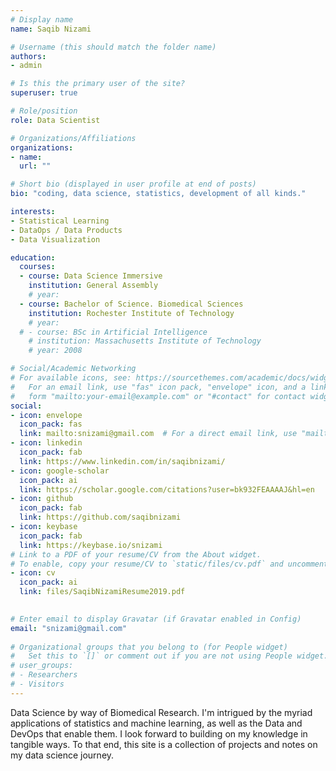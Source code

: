 ```yaml
---
# Display name
name: Saqib Nizami

# Username (this should match the folder name)
authors:
- admin

# Is this the primary user of the site?
superuser: true

# Role/position
role: Data Scientist

# Organizations/Affiliations
organizations:
- name: 
  url: ""

# Short bio (displayed in user profile at end of posts)
bio: "coding, data science, statistics, development of all kinds."

interests:
- Statistical Learning
- DataOps / Data Products
- Data Visualization

education:
  courses:
  - course: Data Science Immersive
    institution: General Assembly
    # year:
  - course: Bachelor of Science. Biomedical Sciences
    institution: Rochester Institute of Technology
    # year: 
  # - course: BSc in Artificial Intelligence
    # institution: Massachusetts Institute of Technology
    # year: 2008

# Social/Academic Networking
# For available icons, see: https://sourcethemes.com/academic/docs/widgets/#icons
#   For an email link, use "fas" icon pack, "envelope" icon, and a link in the
#   form "mailto:your-email@example.com" or "#contact" for contact widget.
social:
- icon: envelope
  icon_pack: fas
  link: mailto:snizami@gmail.com  # For a direct email link, use "mailto:test@example.org".
- icon: linkedin
  icon_pack: fab
  link: https://www.linkedin.com/in/saqibnizami/
- icon: google-scholar
  icon_pack: ai
  link: https://scholar.google.com/citations?user=bk932FEAAAAJ&hl=en
- icon: github
  icon_pack: fab
  link: https://github.com/saqibnizami
- icon: keybase
  icon_pack: fab
  link: https://keybase.io/snizami
# Link to a PDF of your resume/CV from the About widget.
# To enable, copy your resume/CV to `static/files/cv.pdf` and uncomment the lines below.  
- icon: cv
  icon_pack: ai
  link: files/SaqibNizamiResume2019.pdf
  

# Enter email to display Gravatar (if Gravatar enabled in Config)
email: "snizami@gmail.com"
  
# Organizational groups that you belong to (for People widget)
#   Set this to `[]` or comment out if you are not using People widget.  
# user_groups:
# - Researchers
# - Visitors
---
```


Data Science by way of Biomedical Research. I'm intrigued by the myriad applications of statistics and machine learning, as well as the Data and DevOps that enable them. I look forward to building on my knowledge in tangible ways. To that end, this site is a collection of projects and notes on my data science journey.